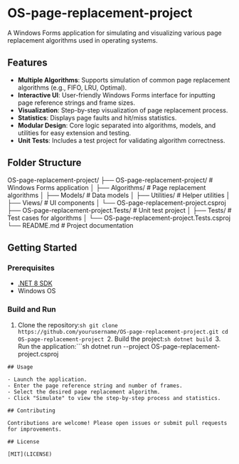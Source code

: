 ﻿# OS-page-replacement-project

A Windows Forms application for simulating and visualizing various page replacement algorithms used in operating systems.

## Features

- **Multiple Algorithms**: Supports simulation of common page replacement algorithms (e.g., FIFO, LRU, Optimal).
- **Interactive UI**: User-friendly Windows Forms interface for inputting page reference strings and frame sizes.
- **Visualization**: Step-by-step visualization of page replacement process.
- **Statistics**: Displays page faults and hit/miss statistics.
- **Modular Design**: Core logic separated into algorithms, models, and utilities for easy extension and testing.
- **Unit Tests**: Includes a test project for validating algorithm correctness.

## Folder Structure
OS-page-replacement-project/
├── OS-page-replacement-project/    # Windows Forms application
│   ├── Algorithms/                 # Page replacement algorithms
│   ├── Models/                     # Data models
│   ├── Utilities/                  # Helper utilities
│   ├── Views/                      # UI components
│   └── OS-page-replacement-project.csproj
├── OS-page-replacement-project.Tests/ # Unit test project
│   ├── Tests/                      # Test cases for algorithms
│   └── OS-page-replacement-project.Tests.csproj
└── README.md                       # Project documentation
## Getting Started

### Prerequisites

- [.NET 8 SDK](https://dotnet.microsoft.com/download)
- Windows OS

### Build and Run

1. Clone the repository:```sh
git clone https://github.com/yourusername/OS-page-replacement-project.git
    cd OS-page-replacement-project
```2. Build the project:```sh
dotnet build
```3. Run the application:```sh
dotnet run --project OS-page-replacement-project.csproj
```
## Usage

- Launch the application.
- Enter the page reference string and number of frames.
- Select the desired page replacement algorithm.
- Click "Simulate" to view the step-by-step process and statistics.

## Contributing

Contributions are welcome! Please open issues or submit pull requests for improvements.

## License

[MIT](LICENSE)